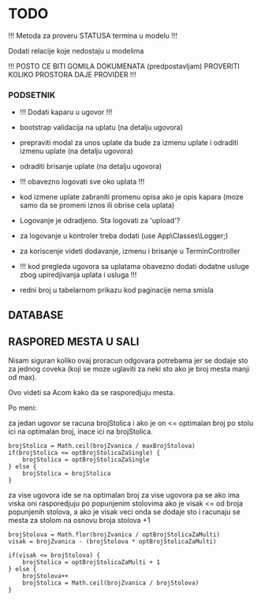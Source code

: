 # TODO

!!! Metoda za proveru STATUSA termina u modelu !!!

Dodati relacije koje nedostaju u modelima

!!! POSTO CE BITI GOMILA DOKUMENATA (predpostavljam) PROVERITI KOLIKO PROSTORA DAJE PROVIDER !!!

### PODSETNIK

- !!! Dodati kaparu u ugovor !!!
- bootstrap validacija na uplatu (na detalju ugovora)
- prepraviti modal za unos uplate da bude za izmenu uplate i odraditi izmenu uplate (na detalju ugovora)
- odraditi brisanje uplate (na detalju ugovora)
- !!! obavezno logovati sve oko uplata !!!
- kod izmene uplate zabraniti promenu opisa ako je opis kapara (moze samo da se promeni iznos ili obrise cela uplata)

- Logovanje je odradjeno. Sta logovati za 'upload'?
- za logovanje u kontroler treba dodati (use App\Classes\Logger;)
- za koriscenje videti dodavanje, izmenu i brisanje u TerminController

- !!! kod pregleda ugovora sa uplatama obavezno dodati dodatne usluge zbog upiredjivanja uplata i usluga !!!

- redni broj u tabelarnom prikazu kod paginacije nema smisla

## DATABASE

## RASPORED MESTA U SALI

Nisam siguran koliko ovaj proracun odgovara potrebama jer se dodaje sto za jednog coveka (koji se moze uglaviti za neki sto ako je broj mesta manji od max).

Ovo videti sa Acom kako da se rasporedjuju mesta.

Po meni:

za jedan ugovor se racuna brojStolica i ako je on <= optimalan broj po stolu ici na optimalan broj, inace ici na brojStolica.

```
brojStolica = Math.ceil(brojZvanica / maxBrojStolova)
if(brojStolica <= optBrojStolicaZaSingle) {
	brojStolica = optBrojStolicaZaSingle
} else {
	brojStolica = brojStolica
}
```

za vise ugovora ide se na optimalan broj za vise ugovora pa se ako ima viska oni rasporedjuju po popunjenim stolovima ako je visak <= od broja popunjenih stolova, a ako je visak veci onda se dodaje sto i racunaju se mesta za stolom na osnovu broja stolova +1

```
brojStolova = Math.flor(brojZvanica / optBrojStolicaZaMulti)
visak = brojZvanica - (brojStolova * optBrojStolicaZaMulti)

if(visak <= brojStolova) {
	brojStolica = optBrojStolicaZaMulti + 1
} else {
	brojStolova++
	brojStolica = Math.ceil(brojZvanica / brojStolova)
}
```
